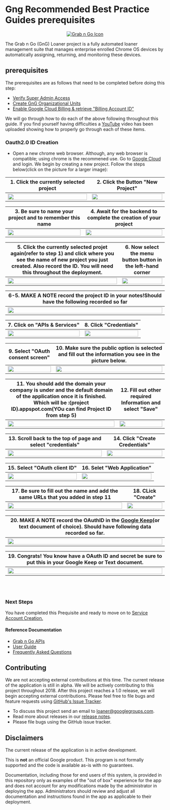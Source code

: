 <!-- mdformat off(GitHub header) -->
Gng Recommended Best Practice Guides prerequisites
======
<!-- mdformat on -->

<p align="center">
  <a href="#grabngo--">
    <img src="https://storage.googleapis.com/gngloaners/gnglogo.png" alt="Grab n Go Icon" />
  </a>
</p>

The Grab n Go (GnG) Loaner project is a fully automated loaner management suite
that manages enterprise enrolled Chrome OS devices by automatically assigning,
returning, and monitoring these devices.


## prerequisites

The prerequisites are as follows that need to be completed before doing this step: 
*	[Verify Super Admin Access](https://github.com/chromegng/ManualWalkthrough/tree/master/docs/deployment/prerequisites/verifysuperadminaccess)
*	[Create GnG Organizational Units](https://github.com/chromegng/ManualWalkthrough/tree/master/docs/deployment/prerequisites/organizationalunits)
*	[Enable Google Cloud Billing & retrieve "Billing Account ID"](https://github.com/chromegng/ManualWalkthrough/tree/master/docs/deployment/prerequisites/billingaccountid)

We will go through how to do each of the above following throughout this guide. If you find yourself having difficulties a
[YouTube](google.com) video has been uploaded showing how to properly go through each of these items. 


### Oauth2.0 ID Creation 
*	Open a new chrome web browser. Although, any web browser is compatible;
using chrome is the recommened use. Go to [Google Cloud](https://console.cloud.google.com)
and login. We begin by creating a new project. Follow the 
steps below(click on the picture for a larger image):


**1.**	Click the currently selected project        |**2.**  Click the Button "New Project"
:-------------------------:|:-------------------------:
<a href="https://storage.googleapis.com/gngloaner-compwalkt/Comprehensive%20Walkthrough/OAUTH/JPG/pic1.jpg"><img src="https://storage.googleapis.com/gngloaner-compwalkt/Comprehensive%20Walkthrough/OAUTH/JPG/pic1.jpg" style="width:100%"/></a> |  <a href="https://storage.googleapis.com/gngloaner-compwalkt/Comprehensive%20Walkthrough/OAUTH/JPG/pic2.jpg"><img src="https://storage.googleapis.com/gngloaner-compwalkt/Comprehensive%20Walkthrough/OAUTH/JPG/pic2%4050%25.jpg" style="width:100%"/></a>
 
 
**3.**	Be sure to name your project and to remember this name       |**4.**  Await for the backend to complete the creation of your project
:-------------------------:|:-------------------------:
<a href="https://storage.googleapis.com/gngloaner-compwalkt/Comprehensive%20Walkthrough/OAUTH/JPG/pic3.jpg"><img src="https://storage.googleapis.com/gngloaner-compwalkt/Comprehensive%20Walkthrough/OAUTH/JPG/pic3%4050%25.jpg" style="width:100%"/></a> |  <a href="https://storage.googleapis.com/gngloaner-compwalkt/Comprehensive%20Walkthrough/OAUTH/JPG/pic4.jpg"><img src="https://storage.googleapis.com/gngloaner-compwalkt/Comprehensive%20Walkthrough/OAUTH/JPG/pic4%4050%25.jpg" style="width:100%"/></a>


**5.**	Click the currently selected projet again(refer to step 1) and  click where you see the name of new project you just created. Also record the ID. You will need this throughout the deployment.        |**6.**  Now select the menu button button in the left-hand corner
:-------------------------:|:-------------------------:
<a href="https://storage.googleapis.com/gngloaner-compwalkt/Comprehensive%20Walkthrough/OAUTH/JPG/pic5.jpg"><img src="https://storage.googleapis.com/gngloaner-compwalkt/Comprehensive%20Walkthrough/OAUTH/JPG/pic5%4050%25.jpg" style="width:100%"/></a> |  <a href="https://storage.googleapis.com/gngloaner-compwalkt/Comprehensive%20Walkthrough/OAUTH/JPG/pic6.jpg"><img src="https://storage.googleapis.com/gngloaner-compwalkt/Comprehensive%20Walkthrough/OAUTH/JPG/pic6%4050%25.jpg" style="width:100%"/></a>




**6-5.**	**MAKE A NOTE** record the project ID in your notes!Should have the following recorded so far      |
:-------------------------:|
<a href="https://storage.googleapis.com/gngloaner-compwalkt/Comprehensive%20Walkthrough/Keep%20Notes/ProjectName.jpg"><img src="https://storage.googleapis.com/gngloaner-compwalkt/Comprehensive%20Walkthrough/Keep%20Notes/ProjectName.jpg" style="width:100%"/></a> | 




**7.**	Click on "APIs & Services"         |**8.**  Click "Credentials"
:-------------------------:|:-------------------------:
<a href="https://storage.googleapis.com/gngloaner-compwalkt/Comprehensive%20Walkthrough/OAUTH/JPG/pic7.jpg"><img src="https://storage.googleapis.com/gngloaner-compwalkt/Comprehensive%20Walkthrough/OAUTH/JPG/pic7%4050%25.jpg" style="width:100%"/></a> |  <a href="https://storage.googleapis.com/gngloaner-compwalkt/Comprehensive%20Walkthrough/OAUTH/JPG/pic8.jpg"><img src="https://storage.googleapis.com/gngloaner-compwalkt/Comprehensive%20Walkthrough/OAUTH/JPG/pic8%4050%25.jpg" style="width:100%"/></a> 


**9.**	Select "OAuth consent screen"        |**10.**  Make sure the public option is selected and fill out the information you see in the picture below. 
:-------------------------:|:-------------------------:
<a href="https://storage.googleapis.com/gngloaner-compwalkt/Comprehensive%20Walkthrough/OAUTH/JPG/pic9.jpg"><img src="https://storage.googleapis.com/gngloaner-compwalkt/Comprehensive%20Walkthrough/OAUTH/JPG/pic9%4050%25.jpg" style="width:100%"/></a> |  <a href="https://storage.googleapis.com/gngloaner-compwalkt/Comprehensive%20Walkthrough/OAUTH/JPG/pic10.jpg"><img src="https://storage.googleapis.com/gngloaner-compwalkt/Comprehensive%20Walkthrough/OAUTH/JPG/pic10%4050%25.jpg" style="width:100%"/></a> 


**11.**	You should add the domain your company is under and the default domain of the application once it is finished. Which will be :{project ID}.appspot.com(YOu can find Project ID from step 5) |**12.**  Fill out other required Information and select "Save"
:-------------------------:|:-------------------------:
<a href="https://storage.googleapis.com/gngloaner-compwalkt/Comprehensive%20Walkthrough/OAUTH/JPG/pic11.jpg"><img src="https://storage.googleapis.com/gngloaner-compwalkt/Comprehensive%20Walkthrough/OAUTH/JPG/pic11%4050%25.jpg" style="width:100%"/></a> |  <a href="https://storage.googleapis.com/gngloaner-compwalkt/Comprehensive%20Walkthrough/OAUTH/JPG/pic12.jpg"><img src="https://storage.googleapis.com/gngloaner-compwalkt/Comprehensive%20Walkthrough/OAUTH/JPG/pic12%4050%25.jpg" style="width:100%"/></a> 


**13.**	Scroll back to the top of page and select "credentials"         |**14.**  Click "Create Credentials"
:-------------------------:|:-------------------------:
<a href="https://storage.googleapis.com/gngloaner-compwalkt/Comprehensive%20Walkthrough/OAUTH/JPG/pic13.jpg"><img src="https://storage.googleapis.com/gngloaner-compwalkt/Comprehensive%20Walkthrough/OAUTH/JPG/pic13%4050%25.jpg" style="width:100%"/></a> |  <a href="https://storage.googleapis.com/gngloaner-compwalkt/Comprehensive%20Walkthrough/OAUTH/JPG/pic14.jpg"><img src="https://storage.googleapis.com/gngloaner-compwalkt/Comprehensive%20Walkthrough/OAUTH/JPG/pic14%4050%25.jpg" style="width:100%"/></a> 


**15.**	Select "OAuth client ID"        |**16.**  Selet "Web Application" 
:-------------------------:|:-------------------------:
<a href="https://storage.googleapis.com/gngloaner-compwalkt/Comprehensive%20Walkthrough/OAUTH/JPG/pic15.jpg"><img src="https://storage.googleapis.com/gngloaner-compwalkt/Comprehensive%20Walkthrough/OAUTH/JPG/PIC15%4050%25.jpg" style="width:100%"/></a> |  <a href="https://storage.googleapis.com/gngloaner-compwalkt/Comprehensive%20Walkthrough/OAUTH/JPG/pic16.jpg"><img src="https://storage.googleapis.com/gngloaner-compwalkt/Comprehensive%20Walkthrough/OAUTH/JPG/pic16%4050%25.jpg" style="width:100%"/></a> 


**17.**	Be sure to fill out the name and add the same URLs that you added in step 11        |**18.**  CLick "Create"
:-------------------------:|:-------------------------:
<a href="https://storage.googleapis.com/gngloaner-compwalkt/Comprehensive%20Walkthrough/OAUTH/JPG/pic17.jpg"><img src="https://storage.googleapis.com/gngloaner-compwalkt/Comprehensive%20Walkthrough/OAUTH/JPG/pic17%4050%25.jpg" style="width:100%"/></a> |  <a href="https://storage.googleapis.com/gngloaner-compwalkt/Comprehensive%20Walkthrough/OAUTH/JPG/pic18.jpg"><img src="https://storage.googleapis.com/gngloaner-compwalkt/Comprehensive%20Walkthrough/OAUTH/JPG/pic18%4050%25.jpg" style="width:100%"/></a> 

**20.**	**MAKE A NOTE** record the OAuthID in the [Google Keep](https://keep.google.com/u/0/)(or text document of choice). Should have following data recorded so far.      |
:-------------------------:|
<a href="https://storage.googleapis.com/gngloaner-compwalkt/Comprehensive%20Walkthrough/Keep%20Notes/OauthID.jpg"><img src="https://storage.googleapis.com/gngloaner-compwalkt/Comprehensive%20Walkthrough/Keep%20Notes/OauthID.jpg" style="width:100%"/></a> | 

**19.**	Congrats! You know have a OAuth ID and secret be sure to put this in your Google Keep or Text document.      |
:-------------------------:|
<a href="https://storage.googleapis.com/gngloaner-compwalkt/Comprehensive%20Walkthrough/OAUTH/JPG/pic19.jpg"><img src="https://storage.googleapis.com/gngloaner-compwalkt/Comprehensive%20Walkthrough/OAUTH/JPG/pic19%4050%25.jpg" style="width:100%"/></a> | 






<br></br>

### Next Steps 

You have completed this Prequisite and ready to move on to [Service Account Creation.](https://github.com/chromegng/ManualWalkthrough/tree/master/docs/deployment/prerequisites/serviceaccountcreation)


#### Reference Documentation

-   [Grab n Go APIs](docs/gng_apis.md)
-   [User Guide](docs/user_guide.md)
-   [Frequently Asked
    Questions](docs/faq.md)

## Contributing

We are not accepting external contributions at this time. The current release of
the application is still in alpha. We will be actively contributing to this
project throughout 2018. After this project reaches a 1.0 release, we will begin
accepting external contributions. Please feel free to file bugs and feature
requests using [GitHub's Issue
Tracker](https://github.com/google/loaner/issues).

* To discuss this project send an email to loaner@googlegroups.com.
* Read more about releases in our [release notes](docs/release_notes.md).
* Please file bugs using the GitHub issue tracker.


## Disclaimers

The current release of the application is in active development.

This is **not** an official Google product. This program is not formally
supported and the code is available as-is with no guarantees.

Documentation, including those for end users of this system, is provided in this
repository only as examples of the "out of box" experience for the app and does
not account for any modifications made by the administrator in deploying the
app. Administrators should review and adjust all documentation and instructions
found in the app as applicable to their deployment.
